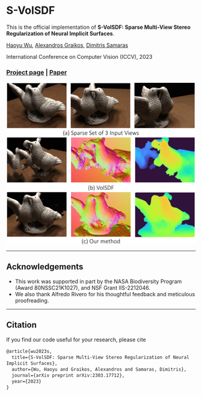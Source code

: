 # S-VolSDF
This is the official implementation of **S-VolSDF: Sparse Multi-View Stereo Regularization of Neural Implicit Surfaces**.

[Haoyu Wu](https://hao-yu-wu.github.io/),
[Alexandros Graikos](https://alexgraikos.github.io/),
[Dimitris Samaras](https://www3.cs.stonybrook.edu/~samaras/)

International Conference on Computer Vision (ICCV), 2023

### [Project page](https://hao-yu-wu.github.io/s-volsdf/) | [Paper](https://arxiv.org/abs/2303.17712/)

<img src="assets/teaser.png">

--------------------------------------

## Acknowledgements

- This work was supported in part by the NASA Biodiversity Program (Award 80NSSC21K1027), and NSF Grant IIS-2212046.
- We also thank Alfredo Rivero for his thoughtful feedback and meticulous proofreading.

--------------------------------------

## Citation
If you find our code useful for your research, please cite
```
@article{wu2023s,
  title={S-VolSDF: Sparse Multi-View Stereo Regularization of Neural Implicit Surfaces},
  author={Wu, Haoyu and Graikos, Alexandros and Samaras, Dimitris},
  journal={arXiv preprint arXiv:2303.17712},
  year={2023}
}
```
